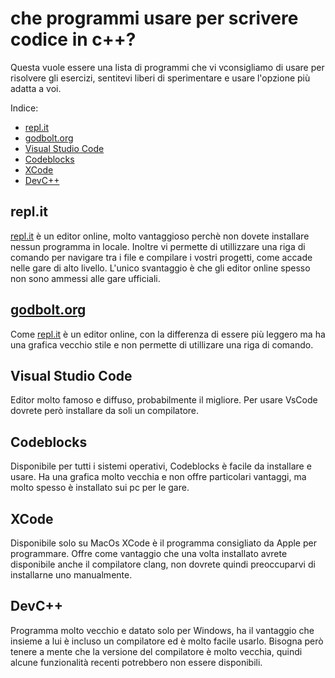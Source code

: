 # che programmi usare per scrivere codice in c++?

Questa vuole essere una lista di programmi
che vi vconsigliamo di usare per risolvere gli esercizi,
sentitevi liberi di sperimentare e usare l'opzione
più adatta a voi.

Indice:
* [repl.it](#replit)
* [godbolt.org](#godboltorg)
* [Visual Studio Code](#visual-studio-code)
* [Codeblocks](#codeblocks)
* [XCode](#xcode)
* [DevC++](#devc)

## repl.it
[repl.it](replt.it) è un editor online, molto vantaggioso
perchè non dovete installare nessun programma in locale.
Inoltre vi permette di utillizzare una riga di comando
per navigare tra i file e compilare i vostri progetti,
come accade nelle gare di alto livello. L'unico
svantaggio è che gli editor online spesso non sono ammessi
alle gare ufficiali.

## [godbolt.org](https://godbolt.org/)
Come [repl.it](#replit) è un editor online, con la differenza
di essere più leggero ma ha una grafica vecchio stile e non
permette di utillizare una riga di comando.

## Visual Studio Code
Editor molto famoso e diffuso, probabilmente il migliore.
Per usare VsCode dovrete però installare da soli un compilatore.

## Codeblocks
Disponibile per tutti i sistemi operativi, Codeblocks è facile da installare
e usare. Ha una grafica molto vecchia e non offre particolari vantaggi,
ma molto spesso è installato sui pc per le gare.

## XCode
Disponibile solo su MacOs XCode è il programma consigliato da Apple per programmare.
Offre come vantaggio che una volta installato avrete disponibile anche il compilatore
clang, non dovrete quindi preoccuparvi di installarne uno manualmente.

## DevC++
Programma molto vecchio e datato solo per Windows, ha il vantaggio che
insieme a lui è incluso un compilatore ed è molto facile usarlo.
Bisogna però tenere a mente che la versione del compilatore è molto vecchia,
quindi alcune funzionalità recenti potrebbero non essere disponibili.
